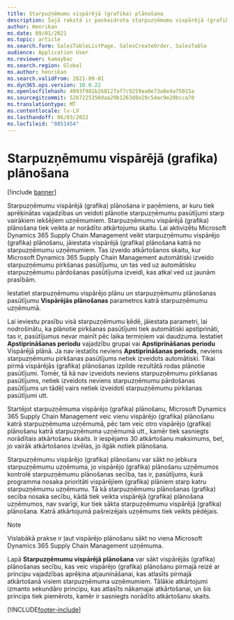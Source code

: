 ```yaml
---
title: Starpuzņēmumu vispārējā (grafika) plānošana
description: Šajā rakstā ir paskaidrota starpuzņēmumu vispārējā (grafika) plānošana
author: Henrikan
ms.date: 09/01/2021
ms.topic: article
ms.search.form: SalesTableListPage, SalesCreateOrder, SalesTable
audience: Application User
ms.reviewer: kamaybac
ms.search.region: Global
ms.author: henrikan
ms.search.validFrom: 2021-09-01
ms.dyn365.ops.version: 10.0.22
ms.openlocfilehash: 4993f981b268127af7c9259aa0e73a8e4a75015a
ms.sourcegitcommit: 52b7225350daa29b1263d8e29c54ac9e20bcca70
ms.translationtype: MT
ms.contentlocale: lv-LV
ms.lasthandoff: 06/03/2022
ms.locfileid: "8851454"
---
```

# <a name="intercompany-master-scheduling"></a>Starpuzņēmumu vispārējā (grafika) plānošana

[!include [banner](../../includes/banner.md)]

Starpuzņēmumu vispārējā (grafika) plānošana ir paņēmiens, ar kuru tiek aprēķinātas vajadzības un veidoti plānotie starpuzņēmumu pasūtījumi starp vairākiem iekšējiem uzņēmumiem. Starpuzņēmumu vispārējā (grafika) plānošana tiek veikta ar norādīto atkārtojumu skaitu. Lai aktivizētu Microsoft Dynamics 365 Supply Chain Management veikt starpuzņēmumu vispārējo (grafika) plānošanu, jāiestata vispārējā (grafika) plānošana katrā no starpuzņēmumu uzņēmumiem. Tas izveido atkārtošanos skaitu, kur Microsoft Dynamics 365 Supply Chain Management automātiski izveido starpuzņēmumu pirkšanas pasūtījumu, un tas ved uz automātisku starpuzņēmumu pārdošanas pasūtījuma izveidi, kas atkal ved uz jaunām prasībām.

Iestatiet starpuzņēmumu vispārējo plānu un starpuzņēmumu plānošanas pasūtījumu **Vispārējās plānošanas** parametros katrā starpuzņēmumu uzņēmumā.

Lai ieviestu prasību visā starpuzņēmumu ķēdē, jāiestata parametri, lai nodrošinātu, ka plānotie pirkšanas pasūtījumi tiek automātiski apstiprināti, tas ir, pasūtījumus nevar mainīt pēc laika termiņiem vai daudzuma. Iestatiet **Apstiprināšanas periodu** vajadzību grupai vai **Apstiprināšanas periodu** Vispārējā plānā. Ja nav iestatīts neviens **Apstiprināšanas periods**, neviens starpuzņēmumu pirkšanas pasūtījums netiek izveidots automātiski. Tikai pirmā vispārējās (grafika) plānošanas izpilde rezultātā rodas plānotie pasūtījumi. Tomēr, tā kā nav izveidots neviens starpuzņēmumu pirkšanas pasūtījums, netiek izveidots neviens starpuzņēmumu pārdošanas pasūtījums un tādēļ vairs netiek izveidoti starpuzņēmumu pirkšanas pasūtījumi utt.

Startējot starpuzņēmuma vispārējo (grafika) plānošanu, Microsoft Dynamics 365 Supply Chain Management veic vienu vispārējo (grafika) plānošanu katrā starpuzņēmuma uzņēmumā, pēc tam veic otro vispārējo (grafika) plānošanu katrā starpuzņēmuma uzņēmumā utt., kamēr tiek sasniegts norādītais atkārtošanu skaits. Ir iespējams 30 atkārtošanu maksimums, bet, jo vairāk atkārtošanos izvēlas, jo ilgāk notiek plānošana.

Starpuzņēmumu vispārējo (grafika) plānošanu var sākt no jebkura starpuzņēmumu uzņēmuma, jo vispārējo (grafika) plānošanu uzņēmumos kontrolē starpuzņēmumu plānošanas secība, tas ir, pasūtījums, kurā programma nosaka prioritāti vispārējiem (grafika) plāniem starp katru starpuzņēmumu uzņēmumu. Tā kā starpuzņēmumu plānošanas (grafika) secība nosaka secību, kādā tiek veikta vispārējā (grafika) plānošana uzņēmumos, nav svarīgi, kur tiek sākta starpuzņēmumu vispārējā (grafika) plānošana. Katrā atkārtojumā pašreizējais uzņēmums tiek veikts pēdējais.

> [!NOTE]
> Vislabākā prakse ir ļaut vispārējo plānošanu sākt no viena Microsoft Dynamics 365 Supply Chain Management uzņēmuma.

Lapā **Starpuzņēmumu vispārējā plānošana** var sākt vispārējās (grafika) plānošanas secību, kas veic vispārējo (grafika) plānošanu pirmajā reizē ar principu vajadzības aprēķina atjaunināšanai, kas atlasīts pirmajā atkārtošanā visiem starpuzņēmuma uzņēmumiem. Tālākie atkārtojumi izmanto sekundāro principu, kas atlasīts nākamajai atkārtošanai, un šis princips tiek piemērots, kamēr ir sasniegts norādīto atkārtošanu skaits.

[!INCLUDE[footer-include](../../includes/footer-banner.md)]
